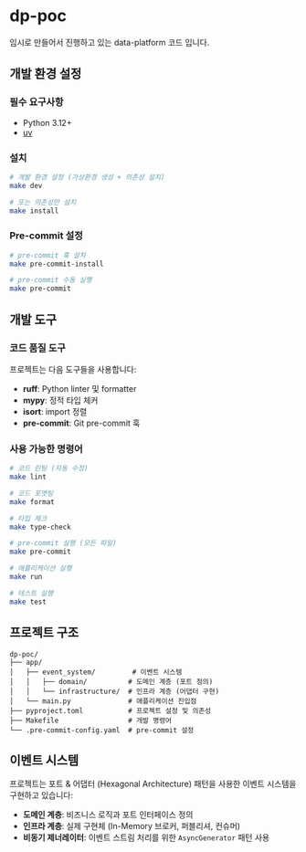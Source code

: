 # dp-poc

임시로 만들어서 진행하고 있는 data-platform 코드 입니다.

## 개발 환경 설정

### 필수 요구사항
- Python 3.12+
- [uv](https://github.com/astral-sh/uv)

### 설치

```bash
# 개발 환경 설정 (가상환경 생성 + 의존성 설치)
make dev

# 또는 의존성만 설치
make install
```

### Pre-commit 설정

```bash
# pre-commit 훅 설치
make pre-commit-install

# pre-commit 수동 실행
make pre-commit
```

## 개발 도구

### 코드 품질 도구

프로젝트는 다음 도구들을 사용합니다:

- **ruff**: Python linter 및 formatter
- **mypy**: 정적 타입 체커
- **isort**: import 정렬
- **pre-commit**: Git pre-commit 훅

### 사용 가능한 명령어

```bash
# 코드 린팅 (자동 수정)
make lint

# 코드 포맷팅
make format

# 타입 체크
make type-check

# pre-commit 실행 (모든 파일)
make pre-commit

# 애플리케이션 실행
make run

# 테스트 실행
make test
```

## 프로젝트 구조

```
dp-poc/
├── app/
│   ├── event_system/         # 이벤트 시스템
│   │   ├── domain/          # 도메인 계층 (포트 정의)
│   │   └── infrastructure/  # 인프라 계층 (어댑터 구현)
│   └── main.py              # 애플리케이션 진입점
├── pyproject.toml           # 프로젝트 설정 및 의존성
├── Makefile                 # 개발 명령어
└── .pre-commit-config.yaml  # pre-commit 설정
```

## 이벤트 시스템

프로젝트는 포트 & 어댑터 (Hexagonal Architecture) 패턴을 사용한 이벤트 시스템을 구현하고 있습니다:

- **도메인 계층**: 비즈니스 로직과 포트 인터페이스 정의
- **인프라 계층**: 실제 구현체 (In-Memory 브로커, 퍼블리셔, 컨슈머)
- **비동기 제너레이터**: 이벤트 스트림 처리를 위한 `AsyncGenerator` 패턴 사용
